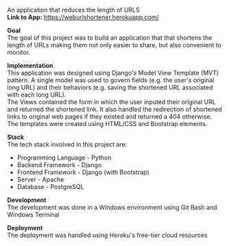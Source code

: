 
An application that reduces the length of URLS  
**Link to App:** https://weburlshortener.herokuapp.com/

**Goal**  
The goal of this project was to build an application that that shortens the length of URLs making them not only easier to share, but also convenient to monitor.

**Implementation**  
This application was designed using Django's Model View Template (MVT) pattern. A single model was used to govern fields (e.g. the user's original long URL) and their behaviors (e.g. saving the shortened URL associated with each long URL).  
The Views contained the form in which the user inputed their original URL and returned the shortened link. It also handled the redirection of shortened links to original web pages if they existed and returned a 404 otherwise.  
The templates were created using HTML/CSS and Bootstrap elements. 

**Stack**  
The tech stack involved in this project are:

<ul>
  <li>Programming Language - Python</li>
  <li>Backend  Framework - Django</li>
  <li>Frontend  Framework - Django (with Bootstrap)</li>
  <li>Server - Apache</li>
  <li>Database - PostgreSQL</li>
</ul>

**Development**  
The development was done in a Windows environment using Git Bash and Windows Terminal

**Deployment**  
The deployment was handled using Heroku's free-tier cloud resources




